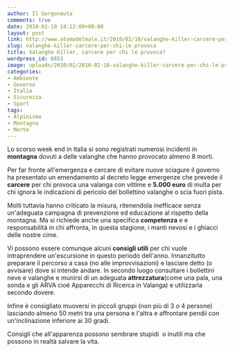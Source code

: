 ```yaml
---
author: Il Gorgonauta
comments: true
date: 2010-02-10 14:12:09+00:00
layout: post
link: http://www.atomodelmale.it/2010/02/10/valanghe-killer-carcere-per-chi-le-provoca/
slug: valanghe-killer-carcere-per-chi-le-provoca
title: Valanghe Killer, carcere per chi le provoca?
wordpress_id: 6653
image: uploads/2010/02/2010-02-10-valanghe-killer-carcere-per-chi-le-provoca.jpg
categories:
- Ambiente
- Governo
- Italia
- Sicurezza
- Sport
tags:
- Alpinismo
- Montagna
- Morte
---
```


Lo scorso week end  in Italia si sono registrati numerosi incidenti in **montagna** dovuti  a delle valanghe  che hanno provocato almeno 8 morti.

Per far fronte all'emergenza e cercare di evitare nuove sciagure il  governo ha presentato un emendamento al decreto legge emergenze che  prevede il **carcere** per chi provoca una valanga con vittime e **5.000 euro** di multa per chi ignora le indicazioni di pericolo del  bollettino valanghe o scia fuori pista.

Molti tuttavia hanno  criticato la misura, ritenendola inefficace senza un'adeguata campagna di  prevenzione ed educazione al rispetto della montagna. Ma si richiede  anche una specifica **competenza** e e responsabilità in chi  affronta, in questa stagione, i manti nevosi e i ghiacci delle nostre  cime.

Vi possono essere comunque alcuni **consigli utili** per chi  vuole intraprendere un'escursione in questo periodo dell'anno. Innanzitutto preparare il percorso a casa (no alle improvvisazioni) e lasciare detto (o avvisare) dove si intende andare. In secondo luogo consultare i bollettini neve e valanghe e munirsi di un adeguata **attrezzatura**(come una pala, una sonda e gli ARVA cioè Apparecchi di Ricerca in Valanga) e utilizzarla secondo dovere.

Infine è consigliato muoversi in piccoli gruppi (non più di 3 o 4 persone) lasciando almeno 50 metri tra una persona e l'altra e affrontare pendii con un'inclinazione inferiore ai 30 gradi.

Consigli che all'apparenza possono sembrare stupidi  o inutili ma che possono in realtà salvare la vita.
